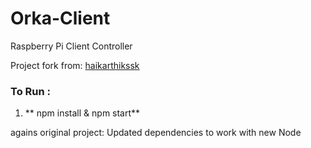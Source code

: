 # Orka-Client
Raspberry Pi Client Controller

Project fork from: [haikarthikssk](https://haikarthikssk.github.io/)

### To Run :

1. ** npm install & npm start**

agains original project: Updated dependencies to work with new Node
